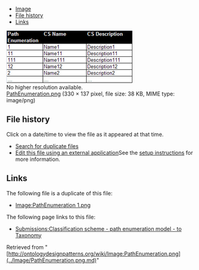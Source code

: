 * [Image](../Image/PathEnumeration.png.md#file)
* [File history](../Image/PathEnumeration.png.md#filehistory)
* [Links](../Image/PathEnumeration.png.md#filelinks)

[![Image:PathEnumeration.png](../images/7/76/PathEnumeration.png)](../images/7/76/PathEnumeration.png)  
No higher resolution available.  
[PathEnumeration.png](../images/7/76/PathEnumeration.png)‎ (330 × 137 pixel, file size: 38 KB, MIME type: image/png)

## File history

Click on a date/time to view the file as it appeared at that time.



  
* [Search for duplicate files](http://ontologydesignpatterns.org/wiki/Special:FileDuplicateSearch/PathEnumeration.png "Special:FileDuplicateSearch/PathEnumeration.png")
* [Edit this file using an external application](http://ontologydesignpatterns.org/wiki/index.php?title=Image:PathEnumeration.png&action=edit&externaledit=true&mode=file "Image:PathEnumeration.png")See the [setup instructions](http://www.mediawiki.org/wiki/Manual:External_editors "http://www.mediawiki.org/wiki/Manual:External_editors") for more information.

## Links



The following file is a duplicate of this file:


* [Image:PathEnumeration 1.png](../Image/PathEnumeration_1.png.md "Image:PathEnumeration 1.png")


The following page links to this file:


* [Submissions:Classification scheme - path enumeration model - to Taxonomy](../Submissions/Classification_scheme_-_path_enumeration_model_-_to_Taxonomy.md "Submissions:Classification scheme - path enumeration model - to Taxonomy")


Retrieved from "[http://ontologydesignpatterns.org/wiki/Image:PathEnumeration.png](../Image/PathEnumeration.png.md)"